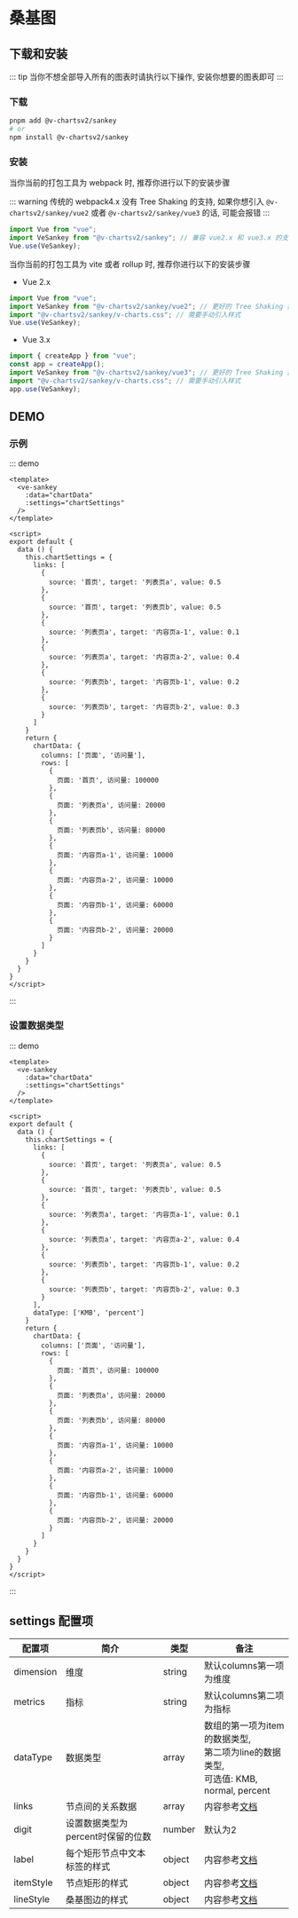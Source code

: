 # 桑基图

## 下载和安装

::: tip 
当你不想全部导入所有的图表时请执行以下操作, 安装你想要的图表即可 
:::

### 下载

```bash
pnpm add @v-chartsv2/sankey
# or
npm install @v-chartsv2/sankey
```

### 安装

当你当前的打包工具为 webpack 时, 推荐你进行以下的安装步骤

::: warning
传统的 webpack4.x 没有 Tree Shaking 的支持, 如果你想引入 `@v-chartsv2/sankey/vue2` 或者 `@v-chartsv2/sankey/vue3` 的话, 可能会报错
:::

```javascript
import Vue from "vue";
import VeSankey from "@v-chartsv2/sankey"; // 兼容 vue2.x 和 vue3.x 的支持, 将会自动加载支持 vue2.x 的支持包或者支持 vue3.x 的支持包
Vue.use(VeSankey);
```

当你当前的打包工具为 vite 或者 rollup 时, 推荐你进行以下的安装步骤

- Vue 2.x

```javascript
import Vue from "vue";
import VeSankey from "@v-chartsv2/sankey/vue2"; // 更好的 Tree Shaking 推荐引入 vue2.x 的专属支持包
import "@v-chartsv2/sankey/v-charts.css"; // 需要手动引入样式
Vue.use(VeSankey);
```

- Vue 3.x

```javascript
import { createApp } from "vue";
const app = createApp();
import VeSankey from "@v-chartsv2/sankey/vue3"; // 更好的 Tree Shaking 推荐引入 vue3.x 的专属支持包
import "@v-chartsv2/sankey/v-charts.css"; // 需要手动引入样式
app.use(VeSankey);
```

## DEMO

### 示例

::: demo

```vue
<template>
  <ve-sankey
    :data="chartData"
    :settings="chartSettings"
  />
</template>

<script>
export default {
  data () {
    this.chartSettings = {
      links: [
        {
          source: '首页', target: '列表页a', value: 0.5
        },
        {
          source: '首页', target: '列表页b', value: 0.5
        },
        {
          source: '列表页a', target: '内容页a-1', value: 0.1
        },
        {
          source: '列表页a', target: '内容页a-2', value: 0.4
        },
        {
          source: '列表页b', target: '内容页b-1', value: 0.2
        },
        {
          source: '列表页b', target: '内容页b-2', value: 0.3
        }
      ]
    }
    return {
      chartData: {
        columns: ['页面', '访问量'],
        rows: [
          {
            页面: '首页', 访问量: 100000
          },
          {
            页面: '列表页a', 访问量: 20000
          },
          {
            页面: '列表页b', 访问量: 80000
          },
          {
            页面: '内容页a-1', 访问量: 10000
          },
          {
            页面: '内容页a-2', 访问量: 10000
          },
          {
            页面: '内容页b-1', 访问量: 60000
          },
          {
            页面: '内容页b-2', 访问量: 20000
          }
        ]
      }
    }
  }
}
</script>
```

:::

### 设置数据类型

::: demo

```vue
<template>
  <ve-sankey
    :data="chartData"
    :settings="chartSettings"
  />
</template>

<script>
export default {
  data () {
    this.chartSettings = {
      links: [
        {
          source: '首页', target: '列表页a', value: 0.5
        },
        {
          source: '首页', target: '列表页b', value: 0.5
        },
        {
          source: '列表页a', target: '内容页a-1', value: 0.1
        },
        {
          source: '列表页a', target: '内容页a-2', value: 0.4
        },
        {
          source: '列表页b', target: '内容页b-1', value: 0.2
        },
        {
          source: '列表页b', target: '内容页b-2', value: 0.3
        }
      ],
      dataType: ['KMB', 'percent']
    }
    return {
      chartData: {
        columns: ['页面', '访问量'],
        rows: [
          {
            页面: '首页', 访问量: 100000
          },
          {
            页面: '列表页a', 访问量: 20000
          },
          {
            页面: '列表页b', 访问量: 80000
          },
          {
            页面: '内容页a-1', 访问量: 10000
          },
          {
            页面: '内容页a-2', 访问量: 10000
          },
          {
            页面: '内容页b-1', 访问量: 60000
          },
          {
            页面: '内容页b-2', 访问量: 20000
          }
        ]
      }
    }
  }
}
</script>
```

:::

## settings 配置项

| 配置项 | 简介 | 类型 | 备注 |
| --- | --- | --- | --- |
| dimension | 维度 | string | 默认columns第一项为维度 |
| metrics | 指标 | string | 默认columns第二项为指标 |
| dataType | 数据类型 | array | 数组的第一项为item的数据类型, <br>第二项为line的数据类型, <br>可选值: KMB, normal, percent |
| links | 节点间的关系数据 | array | 内容参考[文档](https://echarts.apache.org/zh/option.html#series-sankey.links) |
| digit | 设置数据类型为percent时保留的位数 | number | 默认为2 |
| label | 每个矩形节点中文本标签的样式 | object | 内容参考[文档](https://echarts.apache.org/zh/option.html#series-sankey.label) |
| itemStyle | 节点矩形的样式 | object | 内容参考[文档](https://echarts.apache.org/zh/option.html#series-sankey.itemStyle) |
| lineStyle | 桑基图边的样式 | object | 内容参考[文档](https://echarts.apache.org/zh/option.html#series-sankey.lineStyle) |